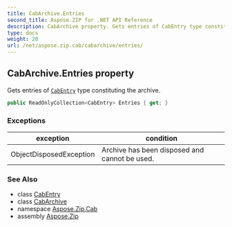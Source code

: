 ```yaml
---
title: CabArchive.Entries
second_title: Aspose.ZIP for .NET API Reference
description: CabArchive property. Gets entries of CabEntry type constituting the archive
type: docs
weight: 20
url: /net/aspose.zip.cab/cabarchive/entries/
---
```

## CabArchive.Entries property

Gets entries of [`CabEntry`](../../cabentry/) type constituting the archive.

```csharp
public ReadOnlyCollection<CabEntry> Entries { get; }
```

### Exceptions

| exception | condition |
| --- | --- |
| ObjectDisposedException | Archive has been disposed and cannot be used. |

### See Also

* class [CabEntry](../../cabentry/)
* class [CabArchive](../)
* namespace [Aspose.Zip.Cab](../../cabarchive/)
* assembly [Aspose.Zip](../../../)


